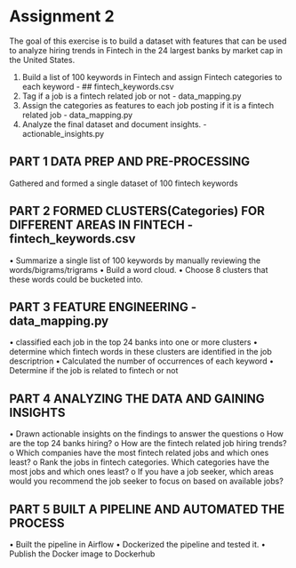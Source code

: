 # Assignment 2
The goal of this exercise is to build a dataset with features that can be used to analyze hiring trends in Fintech in the 24 largest banks by market cap in the United States. 

1. Build a list of 100 keywords in Fintech and assign Fintech categories to each keyword - ## fintech_keywords.csv
2. Tag if a job is a fintech related job or not - data_mapping.py
3. Assign the categories as features to each job posting if it is a fintech related job - data_mapping.py
4. Analyze the final dataset and document insights. - actionable_insights.py

## PART 1 DATA PREP AND PRE-PROCESSING
Gathered and formed a single dataset of 100 fintech keywords

## PART 2 FORMED CLUSTERS(Categories) FOR DIFFERENT AREAS IN FINTECH - fintech_keywords.csv
• Summarize a single list of 100 keywords by manually reviewing the words/bigrams/trigrams
• Build a word cloud.
• Choose 8 clusters that these words could be bucketed into.

## PART 3 FEATURE ENGINEERING - data_mapping.py
• classified each job in the top 24 banks into one or more clusters
• determine which fintech words in these clusters are identified in the job descriptrion
• Calculated the number of occurrences of each keyword
• Determine if the job is related to fintech or not

## PART 4 ANALYZING THE DATA AND GAINING INSIGHTS
• Drawn actionable insights on the findings to answer the questions
o How are the top 24 banks hiring?
o How are the fintech related job hiring trends?
o Which companies have the most fintech related jobs and which ones least?
o Rank the jobs in fintech categories. Which categories have the most jobs and which ones least?
o If you have a job seeker, which areas would you recommend the job seeker to focus on based on available jobs?

## PART 5 BUILT A PIPELINE AND AUTOMATED THE PROCESS
• Built the pipeline in Airflow
• Dockerized the pipeline and tested it.
• Publish the Docker image to Dockerhub

